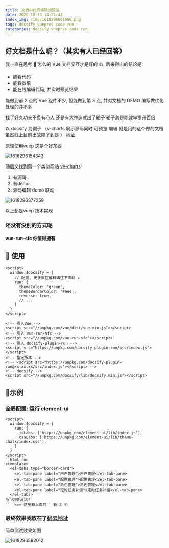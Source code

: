 ```yaml
---
title: 文档中代码编辑加预览
date: 2020-10-13 14:27:43
index_img: /img/1618295601686.png
tags: docsify vuepres code run
categories: docsify vuepres code run
---
```




## 好文档是什么呢？（其实有人已经回答）

我一直在思考 🤔 怎么的 Vue 文档交互才是好的 👍, 后来得出的结论是:

- 能看代码
- 能看效果
- 能在线编辑代码, 并实时预览结果

能做到前 2 点的 Vue 组件不少, 但能做到第 3 点, 并对文档的 DEMO 编写做优化处理的并不多



找了好久功夫不负有心人  还是有大神造就出了轮子   轮子总是能效率提升百倍

以 docsify 为例子     （v-charts  展示源码同时 可预览 编辑  就是用的这个做的文档 虽然线上目前出故障了到是 ）  [地址](https://v-charts.js.org/#/line)

原理使用vuep  这是个好东西

![1618296154343](1618296154343.png)





随后又找到另一个类似网站  [ve-charts](https://vueblocks.github.io/ve-charts/#/chart-pie)

1. 有源码  
2. 有demo
3. 源码编辑 demo 联动  

![1618296377359](1618296377359.png)



以上都是vuep 技术实现

### 还没有没别的方式呢    

#### **vue-run-sfc**  你值得拥有  

## 🍎 使用

```
<script>
  window.$docsify = {
    // 配置, 更多属性解释请往下面翻 ↓
    run: {
      themeColor: 'green',
      themeBorderColor: '#eee',
      reverse: true,
      // ...
    }
  }
</script>

<!-- 引入Vue -->
<script src="//unpkg.com/vue/dist/vue.min.js"></script>
<!-- 引入 vue-run-sfc -->
<script src="//unpkg.com/vue-run-sfc"></script>
<!-- 引入 docsify-plugin-run -->
<script src="https://unpkg.com/docsify-plugin-run/src/index.js"></script>
<!-- 指定版本 -->
<!-- <script src="https://unpkg.com/docsify-plugin-run@xx.xx.xx/src/index.js"></script> -->
<!-- docsify -->
<script src="//unpkg.com/docsify/lib/docsify.min.js"></script>
```

## 🍊示例

### 全局配置: 运行 element-ui

```
<script>
  window.$docsify = {
    run: {
      jsLabs: ['https://unpkg.com/element-ui/lib/index.js'],
      cssLabs: ['https://unpkg.com/element-ui/lib/theme-chalk/index.css'],
    }
  }
</script>
``html run
<template>
  <el-tabs type="border-card">
    <el-tab-pane label="用户管理">用户管理</el-tab-pane>
    <el-tab-pane label="配置管理">配置管理</el-tab-pane>
    <el-tab-pane label="角色管理">角色管理</el-tab-pane>
    <el-tab-pane label="定时任务补偿">定时任务补偿</el-tab-pane>
  </el-tabs>
</template>
``  <== 这里和上面的 ` 有 3 个
```



### 最终效果我放在了[码云地址](http://gujinlong_705.gitee.io/docsifytest/#/test)

简单测试效果如图 

![1618296592012](1618296592012.png)